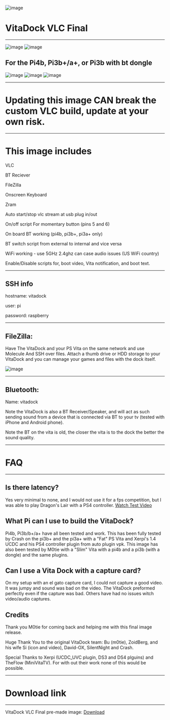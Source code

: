 ![image](https://github.com/CrashCortez/vitadock-vlc/blob/master/icon/VitaDocklogo.png)
# VitaDock VLC Final


-----------

![image](https://github.com/CrashCortez/vitadock-vlc/blob/master/icon/wooden.jpg)
![image](https://github.com/CrashCortez/vitadock-vlc/blob/master/icon/mini.png)


For the Pi4b, Pi3b+/a+, or Pi3b with bt dongle
---------------
![image](https://github.com/CrashCortez/vitadock-vlc/blob/master/icon/pi4.jpg)
![image](https://github.com/CrashCortez/vitadock-vlc/blob/master/icon/pi.jpg)
![image](https://github.com/CrashCortez/vitadock-vlc/blob/master/icon/pi3b.jpg)

-------------

# Updating this image CAN break the custom VLC build, update at your own risk. 
--------------


# This image includes

VLC

BT Reciever

FileZilla

Onscreen Keyboard

Zram

Auto start/stop vlc stream at usb plug in/out

On/off script For momentary button (pins 5 and 6)

On board BT working (pi4b, pi3b+, pi3a+ only)

BT switch script from external to internal and vice versa

WiFi working - use 5GHz 2.4ghz can case audio issues (US WiFi country)

Enable/Disable scripts for, boot video, Vita notification, and boot text.

-------------
SSH  info
------
hostname: vitadock 

user: pi  

password: raspberry 

-----------------
FileZilla:
-----
Have The VitaDock and your PS Vita on the same network and use  Molecule And SSH over files. Attach a thumb drive or HDD storage to your VitaDock and you can manage your games and files with the dock itself. 

![image](https://github.com/CrashCortez/vitadock-vlc/blob/master/icon/filezilla.png)
 
--------------------- 
Bluetooth:
-------
Name: vitadock 

Note the VitaDock is also a BT Receiver/Speaker, and will act as such sending sound from a device that is connected via BT to your tv (tested with iPhone and Android phone).  

Note the BT on the vita is old, the closer the vita is to the dock the better the sound quality.

-----------------
# FAQ
----
Is there latency?
---
Yes very minimal to none, and I would not use it for a fps competition, but I was able to play Dragon's Lair with a PS4 controller. [Watch Test Video](https://youtu.be/j-mcQHRgISE)

What Pi can I use to build the VitaDock? 
-----
Pi4b, Pi3b/b+/a+ have all been tested and work. This has been fully tested by Crash on the pi3b+ and the pi3a+ with a "Fat" PS Vita and Xerpi's 1.4 UCDC and his PS4 controller plugin from auto plugin vpk. This image has also been tested by M0tie with a "Slim" Vita with a pi4b and a pi3b (with a dongle) and the same plugins.

Can I use a Vita Dock with a capture card?
-----
On my setup with an el gato capture card, I could not capture a good video. It was jumpy and sound was bad on the video. The VitaDock preformed perfectly even if the capture was bad. Others have had no issues witch video/audio captures. 



Credits
---------------
Thank you M0tie for coming back and helping me with this final image release.

Huge Thank You to the original VitaDock team: Bu (m0tie), ZoidBerg, and his wife Si (icon and video), David-OX, SilentNight and Crash. 

Special Thanks to Xerpi (UCDC_UVC plugin, DS3 and DS4 plguins) and TheFlow (MiniVitaTV). For with out their work none of this would be possible. 


-----
# Download link
------------
VitaDock VLC Final pre-made image: [Download](https://drive.google.com/file/d/1athBPeKyaEyIVlC-bIuqu38SslV-cSaj/view?usp=drivesdk)
